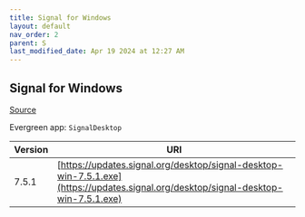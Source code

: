 ```yaml
---
title: Signal for Windows
layout: default
nav_order: 2
parent: S
last_modified_date: Apr 19 2024 at 12:27 AM
---
```


## Signal for Windows

[Source](https://www.signal.org/)

Evergreen app: `SignalDesktop`

| Version | URI                                                                                                                                |
| ------- | ---------------------------------------------------------------------------------------------------------------------------------- |
| 7.5.1   | [https://updates.signal.org/desktop/signal-desktop-win-7.5.1.exe](https://updates.signal.org/desktop/signal-desktop-win-7.5.1.exe) |
